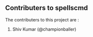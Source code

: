 ##  Contributers to spellscmd

The contributers to this project are :

1. Shiv Kumar (@championballer)
